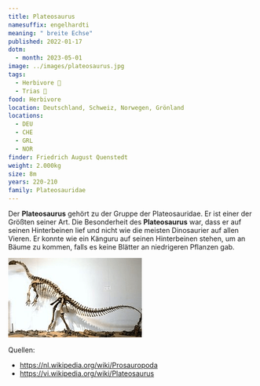 ```yaml
---
title: Plateosaurus
namesuffix: engelhardti
meaning: " breite Echse"
published: 2022-01-17
dotm:
  - month: 2023-05-01
image: ../images/plateosaurus.jpg
tags:
  - Herbivore 🌿
  - Trias 🦴
food: Herbivore
location: Deutschland, Schweiz, Norwegen, Grönland
locations:
  - DEU
  - CHE
  - GRL
  - NOR
finder: Friedrich August Quenstedt
weight: 2.000kg
size: 8m
years: 220-210
family: Plateosauridae
---
```

Der **Plateosaurus** gehört zu der Gruppe der Plateosauridae. Er ist einer der Größten seiner Art. Die Besonderheit des **Plateosaurus** war, dass er auf seinen Hinterbeinen lief und nicht wie die meisten Dinosaurier auf allen Vieren. Er konnte wie ein Känguru auf seinen Hinterbeinen stehen, um an Bäume zu kommen, falls es keine Blätter an niedrigeren Pflanzen gab.

![Plateosaurusskelett](../images/pl.png)

Quellen:

* <https://nl.wikipedia.org/wiki/Prosauropoda>
* <https://vi.wikipedia.org/wiki/Plateosaurus>

